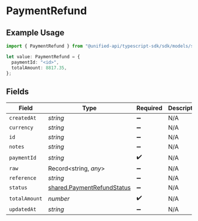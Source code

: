 # PaymentRefund

## Example Usage

```typescript
import { PaymentRefund } from "@unified-api/typescript-sdk/sdk/models/shared";

let value: PaymentRefund = {
  paymentId: "<id>",
  totalAmount: 8817.35,
};
```

## Fields

| Field                                                                           | Type                                                                            | Required                                                                        | Description                                                                     |
| ------------------------------------------------------------------------------- | ------------------------------------------------------------------------------- | ------------------------------------------------------------------------------- | ------------------------------------------------------------------------------- |
| `createdAt`                                                                     | *string*                                                                        | :heavy_minus_sign:                                                              | N/A                                                                             |
| `currency`                                                                      | *string*                                                                        | :heavy_minus_sign:                                                              | N/A                                                                             |
| `id`                                                                            | *string*                                                                        | :heavy_minus_sign:                                                              | N/A                                                                             |
| `notes`                                                                         | *string*                                                                        | :heavy_minus_sign:                                                              | N/A                                                                             |
| `paymentId`                                                                     | *string*                                                                        | :heavy_check_mark:                                                              | N/A                                                                             |
| `raw`                                                                           | Record<string, *any*>                                                           | :heavy_minus_sign:                                                              | N/A                                                                             |
| `reference`                                                                     | *string*                                                                        | :heavy_minus_sign:                                                              | N/A                                                                             |
| `status`                                                                        | [shared.PaymentRefundStatus](../../../sdk/models/shared/paymentrefundstatus.md) | :heavy_minus_sign:                                                              | N/A                                                                             |
| `totalAmount`                                                                   | *number*                                                                        | :heavy_check_mark:                                                              | N/A                                                                             |
| `updatedAt`                                                                     | *string*                                                                        | :heavy_minus_sign:                                                              | N/A                                                                             |
